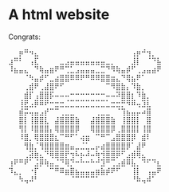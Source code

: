 # A html website


Congrats:



⠀⠀⡶⠛⠲⣄⠀⠀⠀⠀⠀⠀⠀⠀⠀⠀⠀⠀⠀⠀⠀⠀⠀⠀⢠⡶⠚⢲⡀⠀
⣰⠛⠃⠀⢠⣏⠀⠀⠀⠀⣀⣠⣤⣤⣤⣤⣤⣤⣤⣀⡀⠀⠀⠀⣸⡇⠀⠈⠙⣧
⠸⣦⣤⣄⠀⠙⢷⣤⣶⠟⠛⢉⣁⣠⣤⣤⣤⣀⣉⠙⠻⢷⣤⡾⠋⢀⣠⣤⣴⠟
⠀⠀⠀⠈⠳⣤⡾⠋⣀⣴⣿⣿⠿⠿⠟⠛⠿⠿⣿⣿⣶⣄⠙⢿⣦⠟⠁⠀⠀⠀
⠀⠀⠀⢀⣾⠟⢀⣼⣿⠟⠋⠀⠀⠀⠀⠀⠀⠀⠀⠉⠻⣿⣷⡄⠹⣷⡀⠀⠀⠀
⠀⠀⠀⣾⡏⢠⣿⣿⡯⠤⠤⠤⠒⠒⠒⠒⠒⠒⠒⠤⠤⠽⣿⣿⡆⠹⣷⡀⠀⠀
⠀⠀⢸⣟⣠⡿⠿⠟⠒⣒⣒⣈⣉⣉⣉⣉⣉⣉⣉⣁⣒⣒⡛⠻⠿⢤⣹⣇⠀⠀
⠀⠀⣾⡭⢤⣤⣠⡞⠉⠉⢀⣀⣀⠀⠀⠀⠀⢀⣀⣀⠀⠈⢹⣦⣤⡤⠴⣿⠀⠀
⠀⠀⣿⡇⢸⣿⣿⣇⠀⣼⣿⣿⣿⣷⠀⠀⣼⣿⣿⣿⣷⠀⢸⣿⣿⡇⠀⣿⠀⠀
⠀⠀⢻⡇⠸⣿⣿⣿⡄⢿⣿⣿⣿⡿⠀⠀⢿⣿⣿⣿⡿⢀⣿⣿⣿⡇⢸⣿⠀⠀
⠀⠀⠸⣿⡀⢿⣿⣿⣿⣆⠉⠛⠋⠁⢴⣶⠀⠉⠛⠉⣠⣿⣿⣿⡿⠀⣾⠇⠀⠀
⠀⠀⠀⢻⣷⡈⢻⣿⣿⣿⣿⣶⣤⣀⣈⣁⣀⡤⣴⣿⣿⣿⣿⡿⠁⣼⠟⠀⠀⠀
⠀⠀⠀⢀⣽⣷⣄⠙⢿⣿⣿⡟⢲⠧⡦⠼⠤⢷⢺⣿⣿⡿⠋⣠⣾⢿⣄⠀⠀⠀
⢰⠟⠛⠟⠁⣨⡿⢷⣤⣈⠙⢿⡙⠒⠓⠒⠓⠚⣹⠛⢉⣠⣾⠿⣧⡀⠙⠋⠙⣆
⠹⣄⡀⠀⠐⡏⠀⠀⠉⠛⠿⣶⣿⣦⣤⣤⣤⣶⣷⡾⠟⠋⠀⠀⢸⡇⠀⢠⣤⠟
⠀⠀⠳⢤⠼⠃⠀⠀⠀⠀⠀⠀⠈⠉⠉⠉⠉⠁⠀⠀⠀⠀⠀⠀⠘⠷⢤⠾⠁⠀ 